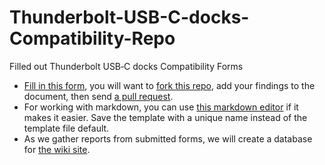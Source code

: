 # Thunderbolt-USB-C-docks-Compatibility-Repo
Filled out Thunderbolt USB‐C docks Compatibility Forms

- [Fill in this form](https://github.com/FrameworkComputer/Thunderbolt-USB-C-docks-Compatibility-Repo/blob/main/template.md), you will want to [fork this repo](https://docs.github.com/en/pull-requests/collaborating-with-pull-requests/working-with-forks/fork-a-repo#forking-a-repository), add your findings to the document, then send [a pull request](https://docs.github.com/en/pull-requests/collaborating-with-pull-requests/proposing-changes-to-your-work-with-pull-requests/creating-a-pull-request-from-a-fork).
- For working with markdown, you can use [this markdown editor](https://dillinger.io/) if it makes it easier. Save the template with a unique name instead of the template file default.
- As we gather reports from submitted forms, we will create a database for [the wiki site](https://github.com/FrameworkComputer/Framework-Laptop-13/wiki). 
